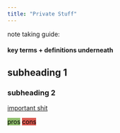 ```yaml
---
title: "Private Stuff"
---
```


note taking guide:

#### key terms + definitions underneath

## subheading 1

### subheading 2 

<u>important shit</u>

<mark style="background: #90BE6D;">pros</mark>
<mark style="background: #d95950;">cons</mark>
